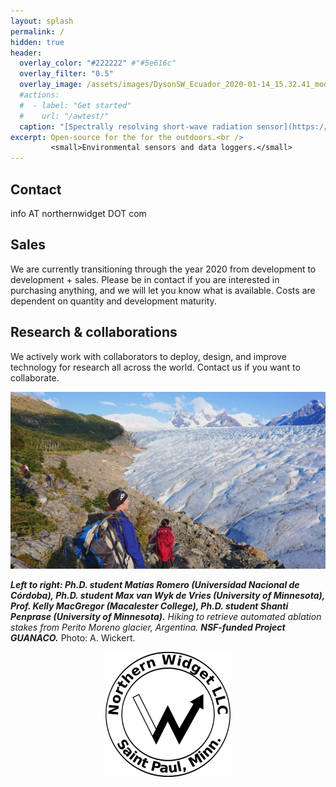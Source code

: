 ```yaml
---
layout: splash
permalink: /
hidden: true
header:
  overlay_color: "#222222" #"#5e616c"
  overlay_filter: "0.5"
  overlay_image: /assets/images/DysonSW_Ecuador_2020-01-14_15.32.41_modified.jpg
  #actions:
  #  - label: "Get started"
  #    url: "/awtest/"
  caption: "[Spectrally resolving short-wave radiation sensor](https://github.com/NorthernWidget-Skunkworks/Project-Dyson): part of an energy-balance monitoring project for water resources in high-mountain Ecuador. *Photo & Hand: A. Wickert.*"
excerpt: Open-source for the for the outdoors.<br />
         <small>Environmental sensors and data loggers.</small>
---
```


## Contact

info AT northernwidget DOT com

## Sales

We are currently transitioning through the year 2020 from development to development + sales. Please be in contact if you are interested in purchasing anything, and we will let you know what is available. Costs are dependent on quantity and development maturity.

## Research & collaborations

We actively work with collaborators to deploy, design, and improve technology for research all across the world. Contact us if you want to collaborate.

![NWimg](assets/images/TeamPeritoMoreno-2020-03-13_10.14.17_modified.jpg)

***Left to right: Ph.D. student Matías Romero (Universidad Nacional de Córdoba), Ph.D. student Max van Wyk de Vries (University of Minnesota), Prof. Kelly MacGregor (Macalester College), Ph.D. student Shanti Penprase (University of Minnesota).*** *Hiking to retrieve automated ablation stakes from Perito Moreno glacier, Argentina.* ***NSF-funded Project GUANACO.*** Photo: A. Wickert.

<div style="text-align:center">
<img src="/assets/images/NWseal_600px.png" alt="Northern Widget seal" width="200"/>
</div>
